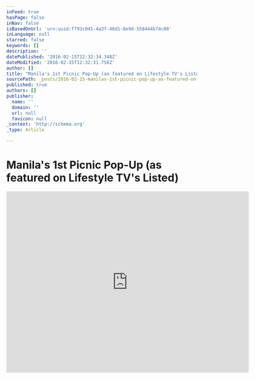 ```yaml
---
inFeed: true
hasPage: false
inNav: false
isBasedOnUrl: 'urn:uuid:f793c045-4a3f-46d1-8e9d-558444b74c08'
inLanguage: null
starred: false
keywords: []
description: ''
datePublished: '2016-02-15T12:32:34.348Z'
dateModified: '2016-02-15T12:32:31.756Z'
author: []
title: "Manila's 1st Picnic Pop-Up (as featured on Lifestyle TV's Listed)"
sourcePath: _posts/2016-02-15-manilas-1st-picnic-pop-up-as-featured-on-lifestyle-tvs-li.md
published: true
authors: []
publisher:
  name: ''
  domain: ''
  url: null
  favicon: null
_context: 'http://schema.org'
_type: Article

---
```

# Manila's 1st Picnic Pop-Up (as featured on Lifestyle TV's Listed)

<iframe src="https://cdn.embedly.com/widgets/media.html?src=https%3A%2F%2Fwww.youtube.com%2Fembed%2FZ-8T7FmpfPA%3Ffeature%3Doembed&amp;url=https%3A%2F%2Fwww.youtube.com%2Fwatch%3Fv%3DZ-8T7FmpfPA&amp;image=https%3A%2F%2Fi.ytimg.com%2Fvi%2FZ-8T7FmpfPA%2Fhqdefault.jpg&amp;key=b7d04c9b404c499eba89ee7072e1c4f7&amp;type=text%2Fhtml&amp;schema=youtube" width="640" height="480" scrolling="no" frameborder="0" allowfullscreen="allowfullscreen" style=""></iframe>